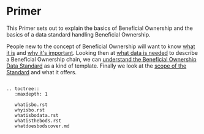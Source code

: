 Primer
======

This Primer sets out to explain the basics of Beneficial Ownership and the basics of a data standard handling Beneficial Ownership.

People new to the concept of Beneficial Ownership will want to know [what it is](whatisbo) and [why it's important](whyisbo). Looking then at [what data is needed](whatisbodata) to describe a Beneficial Ownership chain, we can [understand the Beneficial Ownership Data Standard](whatisthebods) as a kind of template. Finally we look at the [scope of the Standard](whatdoesbodscover) and what it offers.


```eval_rst

.. toctree::
   :maxdepth: 1

   whatisbo.rst
   whyisbo.rst
   whatisbodata.rst
   whatisthebods.rst
   whatdoesbodscover.md
   

```

